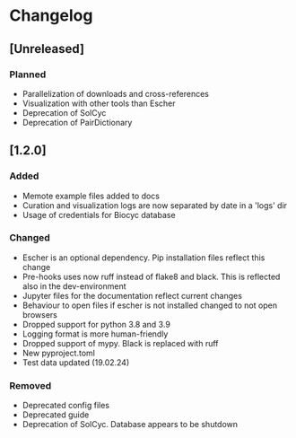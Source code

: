 # Changelog

## [Unreleased]

### Planned

- Parallelization of downloads and cross-references
- Visualization with other tools than Escher
- Deprecation of SolCyc
- Deprecation of PairDictionary

## [1.2.0]

### Added

- Memote example files added to docs
- Curation and visualization logs are now separated by date in a 'logs' dir
- Usage of credentials for Biocyc database

### Changed

- Escher is an optional dependency. Pip installation files reflect this change
- Pre-hooks uses now ruff instead of flake8 and black. This is reflected also
in the dev-environment
- Jupyter files for the documentation reflect current changes
- Behaviour to open files if escher is not installed changed to not open browsers
- Dropped support for python 3.8 and 3.9
- Logging format is more human-friendly
- Dropped support of mypy. Black is replaced with ruff
- New pyproject.toml
- Test data updated (19.02.24)

### Removed

- Deprecated config files
- Deprecated guide
- Deprecation of SolCyc. Database appears to be shutdown
